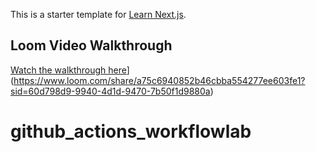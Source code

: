 This is a starter template for [Learn Next.js](https://nextjs.org/learn).
## Loom Video Walkthrough
[Watch the walkthrough here](https://www.loom.com/assets/images/loom-video-thumbnail.png)](https://www.loom.com/share/a75c6940852b46cbba554277ee603fe1?sid=60d798d9-9940-4d1d-9470-7b50f1d9880a)
# github_actions_workflowlab
